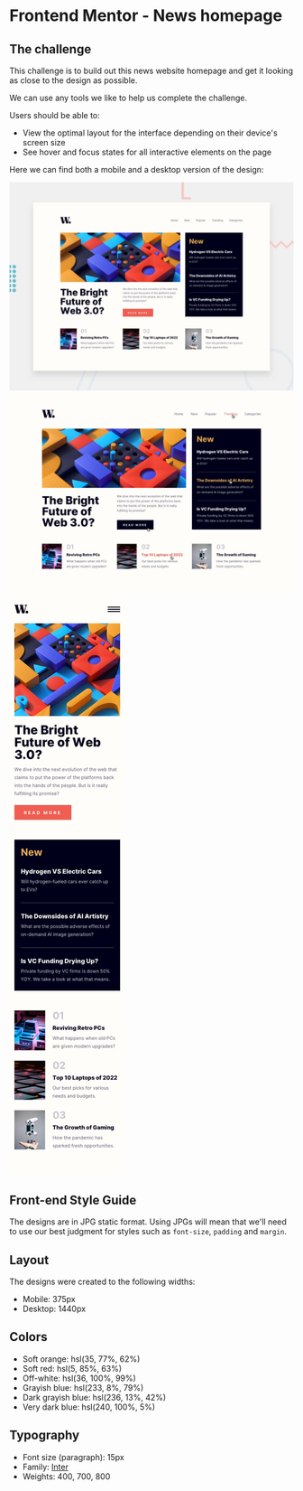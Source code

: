# Frontend Mentor - News homepage

## The challenge

This challenge is to build out this news website homepage and get it looking as close to the design as possible.

We can use any tools we like to help us complete the challenge. 

Users should be able to:

- View the optimal layout for the interface depending on their device's screen size
- See hover and focus states for all interactive elements on the page


Here we can find both a mobile and a desktop version of the design: 

![Design preview for the News homepage coding challenge](./design/desktop-preview.jpg)
<img src="design/active-states.jpg" alt="desktop"/>
<img src="design/mobile-design.jpg" alt="mobile"/>


## Front-end Style Guide

The designs are in JPG static format. Using JPGs will mean that we'll need to use our best judgment for styles such as `font-size`, `padding` and `margin`.

## Layout

The designs were created to the following widths:

- Mobile: 375px
- Desktop: 1440px

## Colors

- Soft orange: hsl(35, 77%, 62%)
- Soft red: hsl(5, 85%, 63%)
- Off-white: hsl(36, 100%, 99%)
- Grayish blue: hsl(233, 8%, 79%)
- Dark grayish blue: hsl(236, 13%, 42%)
- Very dark blue: hsl(240, 100%, 5%)

## Typography

- Font size (paragraph): 15px
- Family: [Inter](https://fonts.google.com/specimen/Inter)
- Weights: 400, 700, 800

